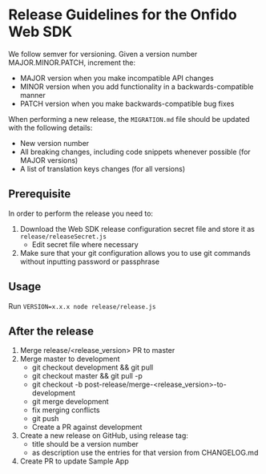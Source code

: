 # Release Guidelines for the Onfido Web SDK

We follow semver for versioning. Given a version number MAJOR.MINOR.PATCH, increment the:

- MAJOR version when you make incompatible API changes
- MINOR version when you add functionality in a backwards-compatible manner
- PATCH version when you make backwards-compatible bug fixes

When performing a new release, the `MIGRATION.md` file should be updated with the following details:

- New version number
- All breaking changes, including code snippets whenever possible (for MAJOR versions)
- A list of translation keys changes (for all versions)

## Prerequisite

In order to perform the release you need to:

1. Download the Web SDK release configuration secret file and store it as `release/releaseSecret.js`
   - Edit secret file where necessary
2. Make sure that your git configuration allows you to use git commands without inputting password or passphrase

## Usage

Run `VERSION=x.x.x node release/release.js`

## After the release

1. Merge release/<release_version> PR to master
2. Merge master to development
   - git checkout development && git pull
   - git checkout master && git pull -p
   - git checkout -b post-release/merge-<release_version>-to-development
   - git merge development
   - fix merging conflicts
   - git push
   - Create a PR against development
3. Create a new release on GitHub, using release tag:
   - title should be a version number <VERSION>
   - as description use the entries for that version from CHANGELOG.md
4. Create PR to update Sample App
